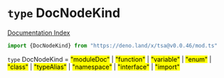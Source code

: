 # `type` DocNodeKind

[Documentation Index](../README.md)

```ts
import {DocNodeKind} from "https://deno.land/x/tsa@v0.0.46/mod.ts"
```

`type` DocNodeKind = <mark>"moduleDoc"</mark> | <mark>"function"</mark> | <mark>"variable"</mark> | <mark>"enum"</mark> | <mark>"class"</mark> | <mark>"typeAlias"</mark> | <mark>"namespace"</mark> | <mark>"interface"</mark> | <mark>"import"</mark>